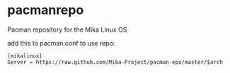 # pacmanrepo

Pacman repository for the Mika Linux OS

add this to pacman.conf to use repo:

```
[mikalinux]
Server = https://raw.github.com/Mika-Project/pacman-epo/master/$arch
```
